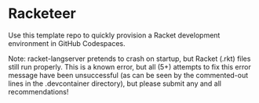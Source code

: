 # Racketeer

Use this template repo to quickly provision a Racket development environment in GitHub Codespaces.

Note: racket-langserver pretends to crash on startup, but Racket (.rkt) files still run properly. This is a known error, but all (5+) attempts to fix this error message have been unsuccessful (as can be seen by the commented-out lines in the .devcontainer directory), but please submit any and all recommendations!
